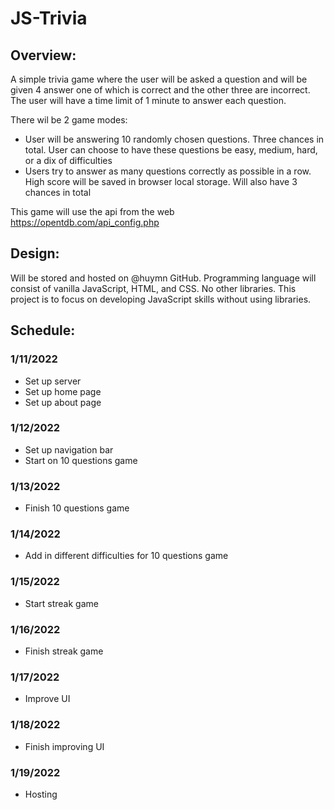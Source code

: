 # JS-Trivia

## Overview:
A simple trivia game where the user will be asked a question and will be given 4 answer one of which is correct and the other three are incorrect. The user will have a time limit of 1 minute to answer each question.

There wil be 2 game modes:
* User will be answering 10 randomly chosen questions. Three chances in total. User can choose to have these questions be easy, medium, hard, or a dix of difficulties
* Users try to answer as many questions correctly as possible in a row. High score will be saved in browser local storage. Will also have 3 chances in total

This game will use the api from the web https://opentdb.com/api_config.php

## Design:
Will be stored and hosted on @huymn GitHub. Programming language will consist of vanilla JavaScript, HTML, and CSS. No other libraries. This project is to focus on developing JavaScript skills without using libraries.

## Schedule:
### 1/11/2022
* Set up server
* Set up home page
* Set up about page
### 1/12/2022
* Set up navigation bar
* Start on 10 questions game
### 1/13/2022
* Finish 10 questions game
### 1/14/2022
* Add in different difficulties for 10 questions game
### 1/15/2022
* Start streak game
### 1/16/2022
* Finish streak game
### 1/17/2022
* Improve UI
### 1/18/2022
* Finish improving UI
### 1/19/2022
* Hosting

